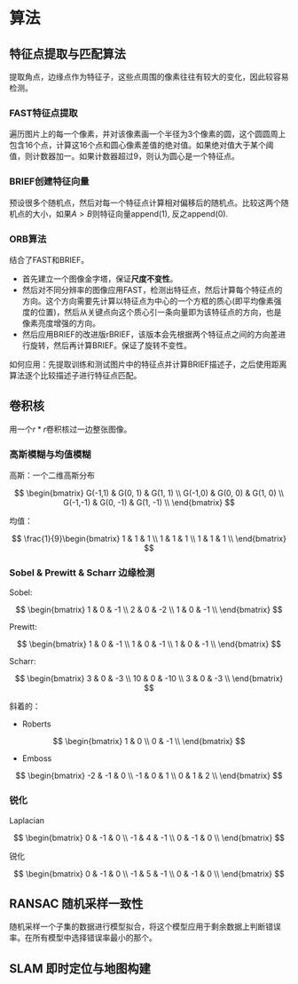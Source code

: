# 算法

## 特征点提取与匹配算法

提取角点，边缘点作为特征子，这些点周围的像素往往有较大的变化，因此较容易检测。

### FAST特征点提取

遍历图片上的每一个像素，并对该像素画一个半径为3个像素的圆，这个圆圆周上包含16个点，计算这16个点和圆心像素差值的绝对值。如果绝对值大于某个阈值，则计数器加一。如果计数器超过9，则认为圆心是一个特征点。

### BRIEF创建特征向量

预设很多个随机点，然后对每一个特征点计算相对偏移后的随机点。比较这两个随机点的大小，如果$A>B$则特征向量append(1), 反之append(0).

### ORB算法

结合了FAST和BRIEF。

- 首先建立一个图像金字塔，保证**尺度不变性**。
- 然后对不同分辨率的图像应用FAST，检测出特征点，然后计算每个特征点的方向。这个方向需要先计算以特征点为中心的一个方框的质心(即平均像素强度的位置)，然后从关键点向这个质心引一条向量即为该特征点的方向，也是像素亮度增强的方向。
- 然后应用BRIEF的改进版rBRIEF，该版本会先根据两个特征点之间的方向差进行旋转，然后再计算BRIEF。保证了旋转不变性。

如何应用：先提取训练和测试图片中的特征点并计算BRIEF描述子，之后使用距离算法逐个比较描述子进行特征点匹配。

## 卷积核

用一个$r*r$卷积核过一边整张图像。

### 高斯模糊与均值模糊

高斯：一个二维高斯分布

$$
\begin{bmatrix}
G(-1,1) & G(0, 1) & G(1, 1) \\
G(-1,0) & G(0, 0) & G(1, 0) \\
G(-1,-1) & G(0, -1) & G(1, -1) \\
\end{bmatrix}
$$


均值：

$$
\frac{1}{9}\begin{bmatrix}
1 & 1 & 1 \\
1 & 1 & 1 \\
1 & 1 & 1 \\
\end{bmatrix}
$$

### Sobel & Prewitt & Scharr 边缘检测

Sobel:

$$
\begin{bmatrix}
1 & 0 & -1 \\
2 & 0 & -2 \\
1 & 0 & -1 \\
\end{bmatrix}
$$

Prewitt:

$$
\begin{bmatrix}
1 & 0 & -1 \\
1 & 0 & -1 \\
1 & 0 & -1 \\
\end{bmatrix}
$$

Scharr:

$$
\begin{bmatrix}
3 & 0 & -3 \\
10 & 0 & -10 \\
3 & 0 & -3 \\
\end{bmatrix}
$$

斜着的：

- Roberts

$$
\begin{bmatrix}
1 & 0 \\
0 & -1 \\
\end{bmatrix}
$$

- Emboss

$$
\begin{bmatrix}
-2 & -1 & 0 \\
-1 & 0 & 1 \\
0 & 1 & 2 \\
\end{bmatrix}
$$

### 锐化

Laplacian

$$
\begin{bmatrix}
0 & -1 & 0 \\
-1 & 4 & -1 \\
0 & -1 & 0 \\
\end{bmatrix}
$$

锐化

$$
\begin{bmatrix}
0 & -1 & 0 \\
-1 & 5 & -1 \\
0 & -1 & 0 \\
\end{bmatrix}
$$


## RANSAC 随机采样一致性

随机采样一个子集的数据进行模型拟合，将这个模型应用于剩余数据上判断错误率。在所有模型中选择错误率最小的那个。

## SLAM 即时定位与地图构建
